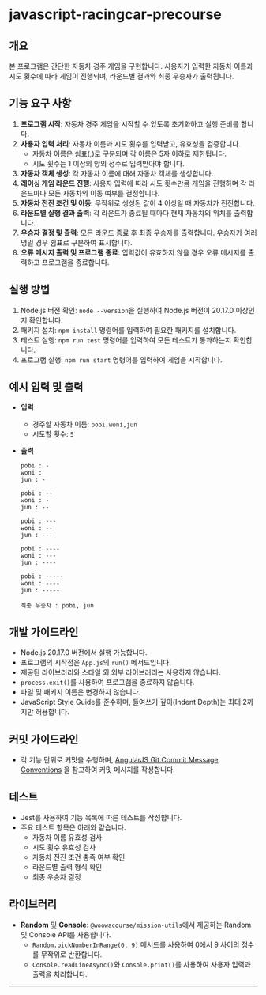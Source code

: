 # javascript-racingcar-precourse

## 개요
본 프로그램은 간단한 자동차 경주 게임을 구현합니다. 사용자가 입력한 자동차 이름과 시도 횟수에 따라 게임이 진행되며, 라운드별 결과와 최종 우승자가 출력됩니다.

## 기능 요구 사항
1. **프로그램 시작**: 자동차 경주 게임을 시작할 수 있도록 초기화하고 실행 준비를 합니다.
2. **사용자 입력 처리**: 자동차 이름과 시도 횟수를 입력받고, 유효성을 검증합니다.
   - 자동차 이름은 쉼표(,)로 구분되며 각 이름은 5자 이하로 제한됩니다.
   - 시도 횟수는 1 이상의 양의 정수로 입력받아야 합니다.
3. **자동차 객체 생성**: 각 자동차 이름에 대해 자동차 객체를 생성합니다.
4. **레이싱 게임 라운드 진행**: 사용자 입력에 따라 시도 횟수만큼 게임을 진행하며 각 라운드마다 모든 자동차의 이동 여부를 결정합니다.
5. **자동차 전진 조건 및 이동**: 무작위로 생성된 값이 4 이상일 때 자동차가 전진합니다.
6. **라운드별 실행 결과 출력**: 각 라운드가 종료될 때마다 현재 자동차의 위치를 출력합니다.
7. **우승자 결정 및 출력**: 모든 라운드 종료 후 최종 우승자를 출력합니다. 우승자가 여러 명일 경우 쉼표로 구분하여 표시합니다.
8. **오류 메시지 출력 및 프로그램 종료**: 입력값이 유효하지 않을 경우 오류 메시지를 출력하고 프로그램을 종료합니다.

## 실행 방법
1. Node.js 버전 확인: `node --version`을 실행하여 Node.js 버전이 20.17.0 이상인지 확인합니다.
2. 패키지 설치: `npm install` 명령어를 입력하여 필요한 패키지를 설치합니다.
3. 테스트 실행: `npm run test` 명령어를 입력하여 모든 테스트가 통과하는지 확인합니다.
4. 프로그램 실행: `npm run start` 명령어를 입력하여 게임을 시작합니다.

## 예시 입력 및 출력
- **입력**
  - 경주할 자동차 이름: `pobi,woni,jun`
  - 시도할 횟수: `5`

- **출력**
  ```
  pobi : -
  woni : 
  jun : -
  
  pobi : --
  woni : -
  jun : --
  
  pobi : ---
  woni : --
  jun : ---
  
  pobi : ----
  woni : ---
  jun : ----
  
  pobi : -----
  woni : ----
  jun : -----
  
  최종 우승자 : pobi, jun
  ```

## 개발 가이드라인
- Node.js 20.17.0 버전에서 실행 가능합니다.
- 프로그램의 시작점은 `App.js`의 `run()` 메서드입니다.
- 제공된 라이브러리와 스타일 외 외부 라이브러리는 사용하지 않습니다.
- `process.exit()`를 사용하여 프로그램을 종료하지 않습니다.
- 파일 및 패키지 이름은 변경하지 않습니다.
- JavaScript Style Guide를 준수하며, 들여쓰기 깊이(Indent Depth)는 최대 2까지만 허용합니다.

## 커밋 가이드라인
- 각 기능 단위로 커밋을 수행하며, [AngularJS Git Commit Message Conventions](https://github.com/angular/angular/blob/main/CONTRIBUTING.md#commit) 을 참고하여 커밋 메시지를 작성합니다.

## 테스트
- Jest를 사용하여 기능 목록에 따른 테스트를 작성합니다.
- 주요 테스트 항목은 아래와 같습니다.
  - 자동차 이름 유효성 검사
  - 시도 횟수 유효성 검사
  - 자동차 전진 조건 충족 여부 확인
  - 라운드별 출력 형식 확인
  - 최종 우승자 결정

## 라이브러리
- **Random** 및 **Console**: `@woowacourse/mission-utils`에서 제공하는 Random 및 Console API를 사용합니다.
  - `Random.pickNumberInRange(0, 9)` 메서드를 사용하여 0에서 9 사이의 정수를 무작위로 반환합니다.
  - `Console.readLineAsync()`와 `Console.print()`를 사용하여 사용자 입력과 출력을 처리합니다.

---